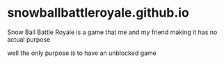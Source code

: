 # snowballbattleroyale.github.io
Snow Ball Battle Royale is a game that me and my friend making
it has no actual purpose

well the only purpose is to have an unblocked game
